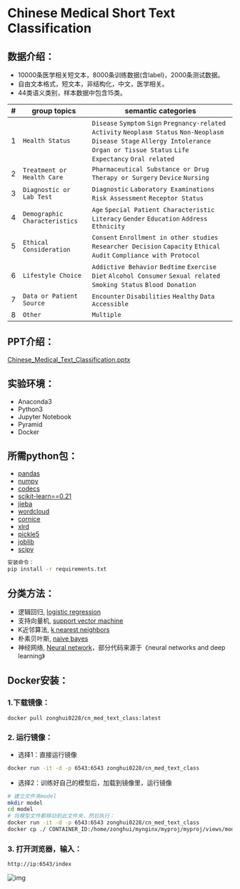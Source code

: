 # Chinese Medical Short Text Classification #

## 数据介绍：
* 10000条医学相关短文本，8000条训练数据(含label)，2000条测试数据。
* 自由文本格式，短文本，非结构化，中文，医学相关。   
* 44类语义类别，样本数据中包含15类。  

|#|group topics|semantic categories|
|---|---|----
|1|`Health Status`|`Disease` `Symptom` `Sign` `Pregnancy-related Activity` `Neoplasm Status` `Non-Neoplasm Disease Stage` `Allergy Intolerance` `Organ or Tissue Status` `Life Expectancy` `Oral related`
|2|`Treatment or Health Care`|`Pharmaceutical Substance or Drug` `Therapy or Surgery` `Device` `Nursing`
|3|`Diagnostic or Lab Test`|`Diagnostic` `Laboratory Examinations` `Risk Assessment` `Receptor Status`
|4|`Demographic Characteristics`|`Age` `Special Patient Characteristic` `Literacy` `Gender` `Education` `Address` `Ethnicity`
|5|`Ethical Consideration`|`Consent` `Enrollment in other studies` `Researcher Decision` `Capacity` `Ethical Audit` `Compliance with Protocol`
|6|`Lifestyle Choice`|`Addictive Behavior` `Bedtime` `Exercise` `Diet` `Alcohol Consumer` `Sexual related` `Smoking Status` `Blood Donation`
|7|`Data or Patient Source`|`Encounter` `Disabilities` `Healthy` `Data Accessible`
|8|`Other`|`Multiple`

## PPT介绍：
[Chinese_Medical_Text_Classification.pptx](https://github.com/zonghui0228/cn_med_text_class/blob/master/Chinese_Medical_Text_Classification.pptx)

## 实验环境：
* Anaconda3
* Python3
* Jupyter Notebook
* Pyramid
* Docker

## 所需python包：
* [pandas](https://pypi.org/project/pandas/)
* [numpy](https://pypi.org/project/numpy/)
* [codecs](https://docs.python.org/3/library/codecs.html)
* [scikit-learn==0.21](https://pypi.org/project/scikit-learn/)
* [jieba](https://pypi.org/project/jieba/)
* [wordcloud](https://pypi.org/project/wordcloud/)
* [cornice](https://pypi.org/project/cornice/)
* [xlrd](https://pypi.org/project/xlrd/)
* [pickle5](https://pypi.org/project/pickle5/)
* [joblib](https://pypi.org/project/joblib/)
* [scipy](https://pypi.org/project/scipy/)  
```Bash
安装命令：
pip install -r requirements.txt
```

## 分类方法：
* 逻辑回归, [logistic regression](https://github.com/zonghui0228/cn_med_text_class/blob/master/notebooks/logistic_regression.ipynb)
* 支持向量机, [support vector machine](https://github.com/zonghui0228/cn_med_text_class/blob/master/notebooks/support_vector_machine.ipynb)
* K近邻算法, [k nearest neighbors](https://github.com/zonghui0228/cn_med_text_class/blob/master/notebooks/k_nearest_neighbors.ipynb)
* 朴素贝叶斯, [naive bayes](https://github.com/zonghui0228/cn_med_text_class/blob/master/notebooks/naive_bayes.ipynb)
* 神经网络, [Neural network](https://github.com/zonghui0228/cn_med_text_class/blob/master/notebooks/neural_network.ipynb)，部分代码来源于《neural networks and deep learning》

## Docker安装：
### 1.下载镜像：
```Bash
docker pull zonghui0228/cn_med_text_class:latest
```
### 2. 运行镜像：
* 选择1：直接运行镜像
```Bash
docker run -it -d -p 6543:6543 zonghui0228/cn_med_text_class
```
* 选择2：训练好自己的模型后，加载到镜像里，运行镜像
```Bash
# 建立文件夹model
mkdir model
cd model
# 将模型文件都移动到此文件夹，然后执行：
docker run -it -d -p 6543:6543 zonghui0228/cn_med_text_class
docker cp ./ CONTAINER_ID:/home/zonghui/mynginx/myproj/myproj/views/model/mymodel
```
### 3. 打开浏览器，输入：
```Bash
http://ip:6543/index
```

![img](https://github.com/zonghui0228/cn_med_text_class/blob/master/img/docker_6543.png)

